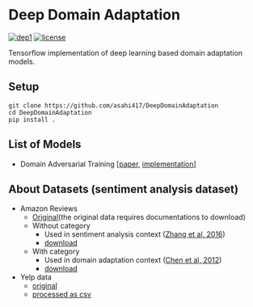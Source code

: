 # Deep Domain Adaptation
[![dep1](https://img.shields.io/badge/Tensorflow-1.3+-blue.svg)](https://www.tensorflow.org/)
[![license](https://img.shields.io/badge/License-MIT-brightgreen.svg)](https://github.com/asahi417/WassersteinGAN/blob/master/LICENSE)

Tensorflow implementation of deep learning based domain adaptation models. 


## Setup

```
git clone https://github.com/asahi417/DeepDomainAdaptation
cd DeepDomainAdaptation
pip install .
```

## List of Models
- Domain Adversarial Training [[paper](https://arxiv.org/pdf/1505.07818.pdf), [implementation](./deep_da/model/dann.py)]

## About Datasets (sentiment analysis dataset)
- Amazon Reviews
    - [Original](http://jmcauley.ucsd.edu/data/amazon/)(the original data requires documentations to download)
    - Without category
        - Used in sentiment analysis context ([Zhang et al, 2016](https://arxiv.org/pdf/1509.01626.pdf))
        - [download](https://github.com/zhangxiangxiao/Crepe/tree/master/data)
    - With category
        - Used in domain adaptation context ([Chen et al, 2012](https://arxiv.org/pdf/1206.4683.pdf))
        - [download](https://www.cs.jhu.edu/~mdredze/datasets/sentiment/)
- Yelp data
    - [original](https://www.yelp.com/dataset)
    - [processed as csv](https://github.com/zhangxiangxiao/Crepe/tree/master/data)

